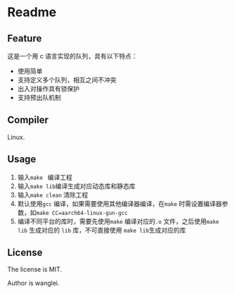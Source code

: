 # Readme

## Feature

这是一个用 c 语言实现的队列，具有以下特点：

+ 使用简单
+ 支持定义多个队列，相互之间不冲突
+ 出入对操作具有锁保护
+ 支持预出队机制

## Compiler

Linux.

##  Usage

1. 输入`make ` 编译工程
2. 输入`make lib`编译生成对应动态库和静态库
3. 输入`make clean` 清除工程
4. 默认使用`gcc` 编译，如果需要使用其他编译器编译，在`make` 时需设置编译器参数，如`make CC=aarch64-linux-gun-gcc` 
5. 编译不同平台的库时，需要先使用`make` 编译对应的`.o` 文件，之后使用`make lib` 生成对应的 `lib` 库，不可直接使用 `make lib`生成对应的库

## License

The license is MIT.

Author is wanglei.